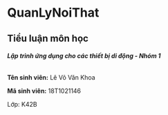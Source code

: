 # QuanLyNoiThat

## Tiểu luận môn học
###### ***Lập trình ứng dụng cho các thiết bị di động - Nhóm 1***
**Tên sinh viên:** Lê Võ Văn Khoa

**Mã sinh viên:** 18T1021146

Lớp: K42B
